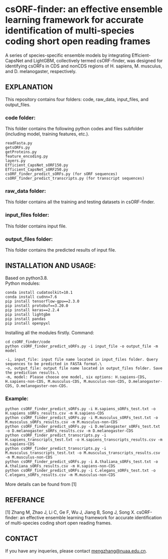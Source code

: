 # csORF-finder: an effective ensemble learning framework for accurate identification of multi-species coding short open reading frames
A series of species-specific ensemble models by integrating Efficient-CapsNet and LightGBM, collectively termed csORF-finder, was designed 
for identifying csORFs in CDS and nonCDS regions of H. sapiens, M. musculus, and D. melanogaster, respectively.

## EXPLANATION
This repository contains four folders: code, raw_data, input_files, and output_files.

### code folder:
This folder contains the following python codes and files subfolder (including model, training features, etc.).  
```
readFasta.py
getsORFs.py
getProteins.py
feature_encoding.py
layers.py
Efficient_CapsNet_sORF150.py
Efficient_CapsNet_sORF250.py
csORF_finder_predict_sORFs.py (for sORF sequences)
csORF_finder_predict_transcripts.py (for transcript sequences)
```

### raw_data folder:
This folder contains all the training and testing datasets in csORF-finder.

### input_files folder:
This folder contains input file.

### output_files folder:
This folder contains the predicted results of input file.

## INSTALLATION AND USAGE:
Based on python3.8.  
Python modules:  
```
conda install cudatoolkit=10.1
conda install cudnn=7.6
pip install tensorflow-gpu==2.3.0
pip install protobuf==3.20.0
pip install keras==2.2.4
pip install lightgbm
pip install pandas
pip install openpyxl
```
Installing all the modules firstly.
Command:  
```
cd csORF_finder/code
python csORF_finder_predict_sORFs.py -i input_file -o output_file -m model
```
```
-i, input_file: input file name located in input_files folder. Query sequences to be predicted in FASTA format.\
-o, output_file: output file name located in output_files folder. Save the prediction results.\
-m, model: Please choose one model, six options: H.sapiens-CDS, H.sapiens-non-CDS, M.musculus-CDS, M.musculus-non-CDS, D.melanogaster-CDS, D.melanogaster-non-CDS.
```

### Example:
```
python csORF_finder_predict_sORFs.py -i H.sapiens_sORFs_test.txt -o H.sapiens_sORFs_results.csv -m H.sapiens-CDS
python csORF_finder_predict_sORFs.py -i M.musculus_sORFs_test.txt -o M.musculus_sORFs_results.csv -m M.musculus-non-CDS
python csORF_finder_predict_sORFs.py -i D.melanogaster_sORFs_test.txt -o D.melanogaster_sORFs_results.csv -m D.melanogaster-CDS
python csORF_finder_predict_transcripts.py -i H.sapiens_transcripts_test.txt -o H.sapiens_transcripts_results.csv -m H.sapiens-CDS
python csORF_finder_predict_transcripts.py -i M.musculus_transcripts_test.txt -o M.musculus_transcripts_results.csv -m M.musculus-non-CDS
python csORF_finder_predict_sORFs.py -i A.thaliana_sORFs_test.txt -o A.thaliana_sORFs_results.csv -m H.sapiens-non-CDS
python csORF_finder_predict_sORFs.py -i C.elegans_sORFs_test.txt -o C.elegans_sORFs_results.csv -m M.musculus-non-CDS

```

More details can be found from [1]

## REFERANCE
[1] Zhang M, Zhao J, Li C, Ge F, Wu J, Jiang B, Song J, Song X. csORF-finder: an effective ensemble learning framework for accurate identification of multi-species coding short open reading frames.

## CONTACT
If you have any inqueries, please contact mengzhang@nuaa.edu.cn.


